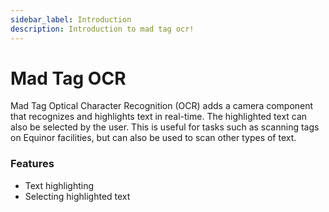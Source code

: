 ```yaml
---
sidebar_label: Introduction
description: Introduction to mad tag ocr!
---
```


# Mad Tag OCR

Mad Tag Optical Character Recognition (OCR) adds a camera component that recognizes and highlights
text in real-time. The highlighted text can also be selected by the user. This is useful for tasks
such as scanning tags on Equinor facilities, but can also be used to scan other types of text.

### Features

-   Text highlighting
-   Selecting highlighted text
